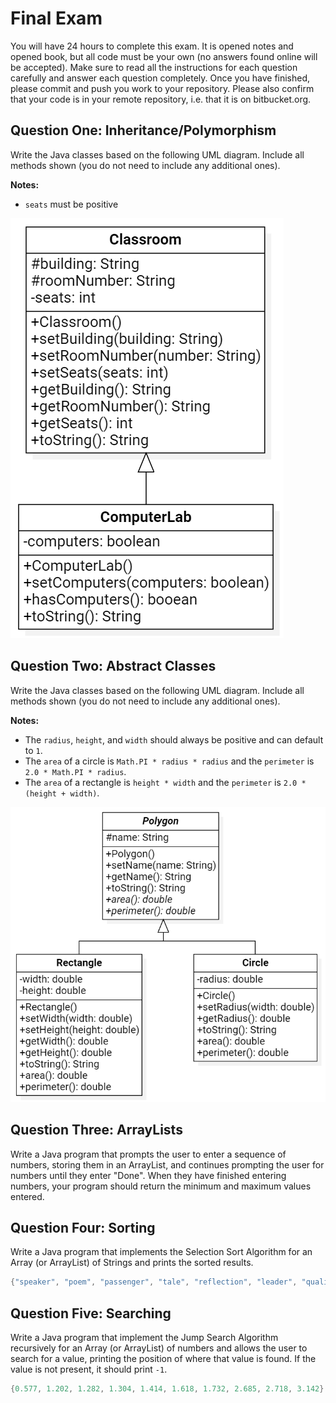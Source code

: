 # Final Exam

You will have 24 hours to complete this exam. It is opened notes and opened book, but all code must be your own (no answers found online will be accepted). Make sure to read all the instructions for each question carefully and answer each question completely. Once you have finished, please commit and push you work to your repository. Please also confirm that your code is in your remote repository, i.e. that it is on bitbucket.org.

## Question One: Inheritance/Polymorphism

Write the Java classes based on the following UML diagram. Include all methods shown (you do not need to include any additional ones).

**Notes:**
- `seats` must be positive

![Inheritance UML](./Inheritance.png)

## Question Two: Abstract Classes

Write the Java classes based on the following UML diagram. Include all methods shown (you do not need to include any additional ones).

**Notes:**
- The `radius`, `height`, and `width` should always be positive and can default to `1`.
- The `area` of a circle is `Math.PI * radius * radius` and the `perimeter` is `2.0 * Math.PI * radius`.
- The `area` of a rectangle is `height * width` and the `perimeter` is `2.0 * (height + width)`.


![Abstract Class UML](AbstractClasses.png)

## Question Three: ArrayLists

Write a Java program that prompts the user to enter a sequence of numbers, storing them in an ArrayList, and continues prompting the user for numbers until they enter "Done". When they have finished entering numbers, your program should return the minimum and maximum values entered.

## Question Four: Sorting

Write a Java program that implements the Selection Sort Algorithm for an Array (or ArrayList) of Strings and prints the sorted results.

```java
{"speaker", "poem", "passenger", "tale", "reflection", "leader", "quality", "percentage", "height", "wealth", "resource", "lake", "importance"}
```

## Question Five: Searching

Write a Java program that implement the Jump Search Algorithm recursively for an Array (or ArrayList) of numbers and allows the user to search for a value, printing the position of where that value is found. If the value is not present, it should print `-1`.

```java
{0.577, 1.202, 1.282, 1.304, 1.414, 1.618, 1.732, 2.685, 2.718, 3.142}
```

